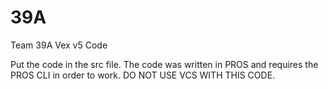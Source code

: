 # 39A
Team 39A Vex v5 Code

Put the code in the src file.
The code was written in PROS and requires the PROS CLI in order to work. DO NOT USE VCS WITH THIS CODE.
